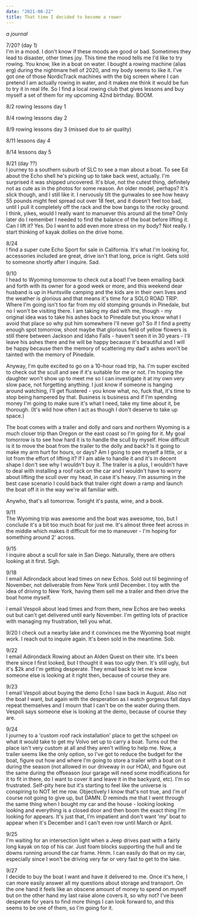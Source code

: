 ```yaml
---
date: "2021-08-22"
title: That time I decided to become a rower
---
```


_a journal_

7/20? (day 1)  
I'm in a mood. I don't know if these moods are good or bad. Sometimes they lead to disaster, other times joy. This time the mood tells me I'd like to try rowing. You know, like in a boat on water. I bought a rowing machine (alias erg) during the nightmare hell of 2020, and my body seems to like it. I've got one of those NordicTrack machines with the big screen where I can pretend I am actually rowing in water, and it makes me think it would be fun to try it in real life. So I find a local rowing club that gives lessons and buy myself a set of them for my upcoming 42nd birthday. BOOM.

8/2
rowing lessons day 1

8/4
rowing lessons day 2

8/9
rowing lessons day 3 (missed due to air quality)

8/11
lessons day 4

8/14
lessons day 5

8/21 (day ??)  
I journey to a southern suburb of SLC to see a man about a boat. To see Ed about the Echo shell he's picking up to take back west, actually. I'm surprised it was shipped uncovered. It's blue, not the cutest thing, definitely not as cute as in the photos for some reason. An older model, perhaps? It's slick though, and I still like it. I nervously tilt the gunwales to see how heavy 55 pounds might feel spread out over 18 feet, and it doesn't feel too bad, until I pull it completely off the rack and the bow bangs to the rocky ground. I think, yikes, would I really want to manuever this around all the time? Only later do I remember I needed to find the balance of the boat before lifting it. Can I lift it? Yes. Do I want to add even more stress on my body? Not really. I start thinking of kayak dollies on the drive home. 

8/24  
I find a super cute Echo Sport for sale in California. It's what I'm looking for, accessories included are great, drive isn't that long, price is right. Gets sold to someone shortly after I inquire. Sad.

9/10  
I head to Wyoming tomorrow to check out a boat! I've been emailing back and forth with its owner for a good week or more, and this weekend dear husband is up in Huntsville camping and the kids are in their own lives and the weather is glorious and that means it's time for a SOLO ROAD TRIP. Where I'm going isn't too far from my old stomping grounds in Pinedale, but no I won't be visiting there. I am taking my dad with me, though - my original idea was to take his ashes back to Pinedale but you know what I avoid that place so why put him somewhere I'll never go? So if I find a pretty enough spot tomorrow, shoot maybe that glorious field of yellow flowers is still there between Jackson and Idaho Falls - haven't seen it in 30 years - I'll leave his ashes there and he will be happy because it's beautiful and I will be happy because then the memory of scattering my dad's ashes won't be tainted with the memory of Pinedale.

Anyway, I'm quite excited to go on a 10-hour road trip, ha. I'm super excited to check out the scull and see if it's suitable for me or not. I'm hoping the daughter won't show up to meet me so I can investigate it at my own very slow pace, not forgetting anything. I just know if someone is hanging around watching, I'll get flustered - you know what, no, fuck that, it's time to stop being hampered by that. Business is business and if I'm spending money I'm going to make sure it's what I need, take my time about it, be thorough. (It's wild how often I act as though I don't deserve to take up space.)

The boat comes with a trailer and dolly and oars and northern Wyoming is a much closer trip than Oregon or the east coast so I'm going for it. My goal tomorrow is to see how hard it is to handle the scull by myself. How difficult is it to move the boat from the trailer to the dolly and back? Is it going to make my arm hurt for hours, or days? Am I going to pee myself a little, or a lot from the effort of lifting it? If I am able to handle it and it's in decent shape I don't see why I wouldn't buy it. The trailer is a plus, I wouldn't have to deal with installing a roof rack on the car and I wouldn't have to worry about lifting the scull over my head, in case it's heavy. I'm assuming in the best case scenario I could back that trailer right down a ramp and launch the boat off it in the way we're all familiar with. 

Anywho, that's all tomorrow. Tonight it's pasta, wine, and a book. 


9/11  
The Wyoming trip was awesome and the boat was awesome, too, but I conclude it's a bit too much boat for just me. It's almost three feet across in the middle which makes it difficult for me to maneuver - I'm hoping for something around 2' across. 

9/15  
I inquire about a scull for sale in San Diego. Naturally, there are others looking at it first. Sigh.

9/18  
I email Adirondack about lead times on new Echos. Sold out til beginning of November, not deliverable from New York until December. I toy with the idea of driving to New York, having them sell me a trailer and then drive the boat home myself.

I email Vespoli about lead times and from them, new Echos are two weeks out but can't get delivered until early November. I'm getting lots of practice with managing my frustration, tell you what.

9/20
I check out a nearby lake and it convinces me the Wyoming boat might work. I reach out to inquire again. It's been sold in the meantime. Sob.

9/22  
I email Adirondack Rowing about an Alden Quest on their site. It's been there since I first looked, but I thought it was too ugly then. It's still ugly, but it's $2k and I'm getting desperate. They email back to let me know someone else is looking at it right then, because of course they are.

9/23  
I email Vespoli about buying the demo Echo I saw back in August. Also not the boat I want, but again with the desperation as I watch gorgeous fall days repeat themselves and I mourn that I can't be on the water during them. Vespoli says someone else is looking at the demo, because of course they are.

9/24  
I journey to a 'custom roof rack installation' place to get the schpeel on what it would take to get my Volvo set up to carry a boat. Turns out the place isn't very custom at all and they aren't willing to help me. Now, a trailer seems like the only option, so I've got to reduce the budget for the boat, figure out how and where I'm going to store a trailer with a boat on it during the season (not allowed in our driveway in our HOA), and figure out the same during the offseason (our garage will need some modifications for it to fit in there, do I want to cover it and leave it in the backyard, etc). I'm so frustrated. Self-pity here but it's starting to feel like the universe is conspiring to NOT let me row. Objectively I know that's not true, and I'm of course not going to give up, but DAMN. D reminds me that I went through the same thing when I bought my car and the house - looking looking looking and everything is a closed door and then boom the exact thing I'm looking for appears. It's just that, I'm impatient and don't want 'my' boat to appear when it's December and I can't even row until March or April. 

9/25  
I'm waiting for an intersection light when a Jeep drives past with a fairly long kayak on top of his car. Just foam blocks supporting the hull and tie downs running around the car frame. Hmm. I can easily do that on my car, especially since I won't be driving very far or very fast to get to the lake. 

9/27  
I decide to buy the boat I want and have it delivered to me. Once it's here, I can more easily answer all my questions about storage and transport. On the one hand it feels like an obscene amount of money to spend on myself but on the other hand my last raise alone covers it, so why not? I've been desperate for years to find more things I can look forward to, and this seems to be one of them, so I'm going for it.